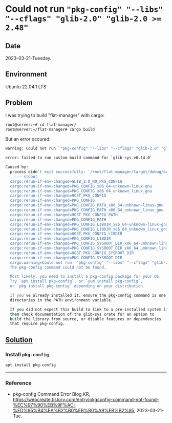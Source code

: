 # Could not run `"pkg-config" "--libs" "--cflags" "glib-2.0" "glib-2.0 >= 2.48"`

## Date

2023-03-21-Tuesday.

## Environment

Ubuntu 22.04.1 LTS

## Problem

I was trying to build "flat-manager" with cargo:

```Bash
root@server:~# cd flat-manager/
root@server:~/flat-manager# cargo build
```

But an error occured:

```Bash
warning: Could not run `"pkg-config" "--libs" "--cflags" "glib-2.0" "glib-2.0 >= 2.48"`

error: failed to run custom build command for `glib-sys v0.14.0`

Caused by:
  process didn't exit successfully: `/root/flat-manager/target/debug/build/glib-sys-d0fffa16856d2be9/build-script-build` (exit status: 1)
    --- stdout
  cargo:rerun-if-env-changed=GLIB_2.0_NO_PKG_CONFIG
  cargo:rerun-if-env-changed=PKG_CONFIG_x86_64-unknown-linux-gnu
  cargo:rerun-if-env-changed=PKG_CONFIG_x86_64_unknown_linux_gnu
  cargo:rerun-if-env-changed=HOST_PKG_CONFIG
  cargo:rerun-if-env-changed=PKG_CONFIG
  cargo:rerun-if-env-changed=PKG_CONFIG_PATH_x86_64-unknown-linux-gnu
  cargo:rerun-if-env-changed=PKG_CONFIG_PATH_x86_64_unknown_linux_gnu
  cargo:rerun-if-env-changed=HOST_PKG_CONFIG_PATH
  cargo:rerun-if-env-changed=PKG_CONFIG_PATH
  cargo:rerun-if-env-changed=PKG_CONFIG_LIBDIR_x86_64-unknown-linux-gnu
  cargo:rerun-if-env-changed=PKG_CONFIG_LIBDIR_x86_64_unknown_linux_gnu
  cargo:rerun-if-env-changed=HOST_PKG_CONFIG_LIBDIR
  cargo:rerun-if-env-changed=PKG_CONFIG_LIBDIR
  cargo:rerun-if-env-changed=PKG_CONFIG_SYSROOT_DIR_x86_64-unknown-linux-gnu
  cargo:rerun-if-env-changed=PKG_CONFIG_SYSROOT_DIR_x86_64_unknown_linux_gnu
  cargo:rerun-if-env-changed=HOST_PKG_CONFIG_SYSROOT_DIR
  cargo:rerun-if-env-changed=PKG_CONFIG_SYSROOT_DIR
  cargo:warning=Could not run `"pkg-config" "--libs" "--cflags" "glib-2.0" "glib-2.0 >= 2.48"`
  The pkg-config command could not be found.

  Most likely, you need to install a pkg-config package for your OS.
  Try `apt install pkg-config`, or `yum install pkg-config`,
  or `pkg install pkg-config` depending on your distribution.

  If you've already installed it, ensure the pkg-config command is one of the
  directories in the PATH environment variable.

  If you did not expect this build to link to a pre-installed system library,
  then check documentation of the glib-sys crate for an option to
  build the library from source, or disable features or dependencies
  that require pkg-config.
```

## [Solution](https://webcreate.tistory.com/entry/pkgconfig-command-not-found-%EC%97%90%EB%9F%AC-%ED%95%B4%EA%B2%B0%EB%B0%A9%EB%B2%95)

### Install `pkg-config`

```Bash
apt install pkg-config
```

---

### Reference
- pkg-config Command Error Blog KR, https://webcreate.tistory.com/entry/pkgconfig-command-not-found-%EC%97%90%EB%9F%AC-%ED%95%B4%EA%B2%B0%EB%B0%A9%EB%B2%95, 2023-03-21-Tue.
